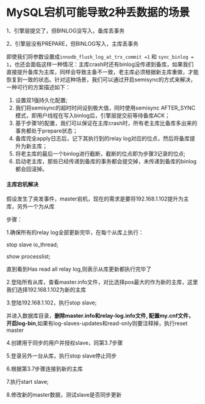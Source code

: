 # MySQL宕机可能导致2种丢数据的场景

1、引擎层提交了，但BINLOG没写入，备库丢事务

2、引擎层没有PREPARE，但BINLOG写入，主库丢事务

即使我们将参数设置成`innodb_flush_log_at_trx_commit =1` 和 `sync_binlog = 1`，也还会面临这样一种情况：主库crash时还有binlog没传递到备库，如果我们直接提升备库为主库，同样会导致主备不一致，老主库必须根据新主库重做，才能恢复到一致的状态。针对这种场景，我们可以通过开启semisync的方式来解决，一种可行的方案描述如下：

1. 设置双1强持久化配置;
2. 我们将semisync的超时时间设到极大值，同时使用semisync AFTER_SYNC模式，即用户线程在写入binlog后，引擎层提交前等待备库ACK；
3. 基于步骤1的配置，我们可以保证在主库crash时，所有老主库比备库多出来的事务都处于prepare状态；
4. 备库完全apply日志后，记下其执行到的relay log对应的位点，然后将备库提升为新主库；
5. 将老主库的最后一个binlog进行截断，截断的位点即为步骤3记录的位点;
6. 启动老主库，那些已经传递到备库的事务都会提交掉，未传递到备库的binlog都会回滚掉。



#### 主库宕机解决

假设发生了突发事件，master宕机，现在的需求是要将192.168.1.102提升为主库，另外一个为从库

步骤：

1.确保所有的relay log全部更新完毕，在每个从库上执行：

  stop slave io_thread; 

  show processlist;

  直到看到Has read all relay log,则表示从库更新都执行完毕了

2.登陆所有从库，查看master.info文件，对比选择pos最大的作为新的主库，这里我们选择192.168.1.102为新的主库

3.登陆192.168.1.102，执行stop slave; 

并进入数据库目录，**删除master.info和relay-log.info文件, 配置my.cnf文件，开启log-bin**,如果有log-slaves-updates和read-only则要注释掉，执行reset master

4.创建用于同步的用户并授权slave，同第3.7步骤

5.登录另外一台从库，执行stop slave停止同步

6.根据第3.7步骤连接到新的主库

7.执行start slave;

8.修改新的master数据，测试slave是否同步更新


